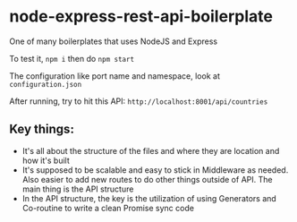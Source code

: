 # node-express-rest-api-boilerplate
One of many boilerplates that uses NodeJS and Express

To test it, ```npm i``` then do ```npm start```

The configuration like port name and namespace, look at ```configuration.json```

After running, try to hit this API: ```http://localhost:8001/api/countries```


## Key things:
- It's all about the structure of the files and where they are location and how it's built
- It's supposed to be scalable and easy to stick in Middleware as needed.  Also easier to add new routes to do other things outside of API.  The main thing is the API structure
- In the API structure, the key is the utilization of using Generators and Co-routine to write a clean Promise sync code


